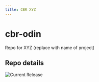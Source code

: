 ```yaml
---
title: CBR XYZ
---
```


# cbr-odin
Repo for XYZ (replace with name of project)


## Repo details

![Current Release](https://img.shields.io/badge/release-v0.0.2-blue)

